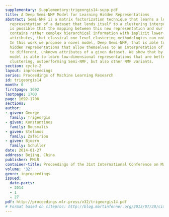 ```yaml
---
supplementary: Supplementary:trigeorgis14-supp.pdf
title: A Deep Semi-NMF Model for Learning Hidden Representations
abstract: Semi-NMF is a matrix factorization technique that learns a low-dimensional
  representation of a dataset that lends itself to a clustering interpretation. It
  is possible that the mapping between this new representation and our original features
  contains rather complex hierarchical information with implicit lower-level hidden
  attributes, that classical one level clustering methodologies can not interpret.
  In this work we propose a novel model, Deep Semi-NMF, that is able to learn such
  hidden representations that allow themselves to an interpretation of clustering  according
  to different, unknown attributes of a given dataset. We show that by doing so, our
  model is able to learn low-dimensional representations that are better suited for
  clustering, outperforming Semi-NMF, but also other NMF variants.
section: cycle-2
layout: inproceedings
series: Proceedings of Machine Learning Research
id: trigeorgis14
month: 0
firstpage: 1692
lastpage: 1700
page: 1692-1700
sections: 
author:
- given: George
  family: Trigeorgis
- given: Konstantinos
  family: Bousmalis
- given: Stefanos
  family: Zafeiriou
- given: Bjoern
  family: Schuller
date: 2014-01-27
address: Bejing, China
publisher: PMLR
container-title: Proceedings of the 31st International Conference on Machine Learning
volume: '32'
genre: inproceedings
issued:
  date-parts:
  - 2014
  - 1
  - 27
pdf: http://proceedings.mlr.press/v32/trigeorgis14.pdf
# Format based on citeproc: http://blog.martinfenner.org/2013/07/30/citeproc-yaml-for-bibliographies/
---
```

